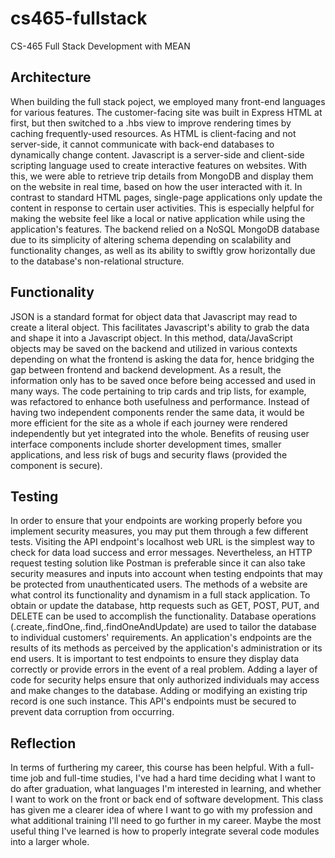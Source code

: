 # cs465-fullstack
CS-465 Full Stack Development with MEAN


## Architecture
When building the full stack poject, we employed many front-end languages for various features. The customer-facing site was built in Express HTML at first, but then switched to a .hbs view to improve rendering times by caching frequently-used resources. As HTML is client-facing and not server-side, it cannot communicate with back-end databases to dynamically change content. Javascript is a server-side and client-side scripting language used to create interactive features on websites. With this, we were able to retrieve trip details from MongoDB and display them on the website in real time, based on how the user interacted with it. In contrast to standard HTML pages, single-page applications only update the content in response to certain user activities. This is especially helpful for making the website feel like a local or native application while using the application's features. The backend relied on a NoSQL MongoDB database due to its simplicity of altering schema depending on scalability and functionality changes, as well as its ability to swiftly grow horizontally due to the database's non-relational structure.

## Functionality
JSON is a standard format for object data that Javascript may read to create a literal object. This facilitates Javascript's ability to grab the data and shape it into a Javascript object. In this method, data/JavaScript objects may be saved on the backend and utilized in various contexts depending on what the frontend is asking the data for, hence bridging the gap between frontend and backend development. As a result, the information only has to be saved once before being accessed and used in many ways. The code pertaining to trip cards and trip lists, for example, was refactored to enhance both usefulness and performance. Instead of having two independent components render the same data, it would be more efficient for the site as a whole if each journey were rendered independently but yet integrated into the whole. Benefits of reusing user interface components include shorter development times, smaller applications, and less risk of bugs and security flaws (provided the component is secure).

## Testing
In order to ensure that your endpoints are working properly before you implement security measures, you may put them through a few different tests. Visiting the API endpoint's localhost web URL is the simplest way to check for data load success and error messages. Nevertheless, an HTTP request testing solution like Postman is preferable since it can also take security measures and inputs into account when testing endpoints that may be protected from unauthenticated users. The methods of a website are what control its functionality and dynamism in a full stack application. To obtain or update the database, http requests such as GET, POST, PUT, and DELETE can be used to accomplish the functionality. Database operations (.create,.findOne,.find,.findOneAndUpdate) are used to tailor the database to individual customers' requirements. An application's endpoints are the results of its methods as perceived by the application's administration or its end users. It is important to test endpoints to ensure they display data correctly or provide errors in the event of a real problem. Adding a layer of code for security helps ensure that only authorized individuals may access and make changes to the database. Adding or modifying an existing trip record is one such instance. This API's endpoints must be secured to prevent data corruption from occurring.

## Reflection
In terms of furthering my career, this course has been helpful. With a full-time job and full-time studies, I've had a hard time deciding what I want to do after graduation, what languages I'm interested in learning, and whether I want to work on the front or back end of software development. This class has given me a clearer idea of where I want to go with my profession and what additional training I'll need to go further in my career. Maybe the most useful thing I've learned is how to properly integrate several code modules into a larger whole.
